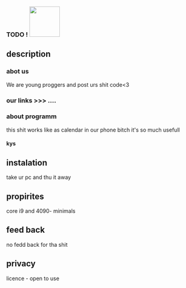 ### TODO ! <img src="https://cdn-icons-png.flaticon.com/512/1950/1950715.png" widht="80" height="80">

## description
### abot us 
We are young proggers and post urs shit code<3
### our links >>> ....
### about programm
this shit works like as calendar in our phone bitch
it's so much usefull
#### kys 
## instalation
take ur pc and thu it away
## propirites 
core i9 and 4090- minimals
## feed back
no fedd back for tha shit
## privacy
licence - open to use
